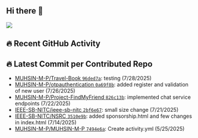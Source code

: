 ## Hi there 👋
![](https://komarev.com/ghpvc/?username=MUHSIN-M-P&color=brightgreen&style=plastic)

## 🔥 Recent GitHub Activity
<!--START_CONTRIBUTED_REPOS-->
## 🔥 Latest Commit per Contributed Repo
- [MUHSIN-M-P/Travel-Book `96ded7a`](https://github.com/MUHSIN-M-P/Travel-Book/commit/96ded7a72780b6127a46586e158793d0fe448d2e): testing (7/28/2025)
- [MUHSIN-M-P/otpauthentication `0a69f8b`](https://github.com/MUHSIN-M-P/otpauthentication/commit/0a69f8bed70d9a1ff7bb63e4ce1ba190548cf38a): added register and validation of new user (7/26/2025)
- [MUHSIN-M-P/Project-FindMyFriend `826c13b`](https://github.com/MUHSIN-M-P/Project-FindMyFriend/commit/826c13b3e5f817c94d9d896d69394b8b2217da8a): implemented chat service endpoints (7/22/2025)
- [IEEE-SB-NITC/ieee-sb-nitc `2bf6e67`](https://github.com/IEEE-SB-NITC/ieee-sb-nitc/commit/2bf6e6749bfa54b658e11dee8fbd2409490d7628): small size change (7/21/2025)
- [IEEE-SB-NITC/NSRC `3510e9b`](https://github.com/IEEE-SB-NITC/NSRC/commit/3510e9b670f263fec79b49da714c19555a78ae5b): added sponsorship.html and few changes in index.html (7/14/2025)
- [MUHSIN-M-P/MUHSIN-M-P `7494e6a`](https://github.com/MUHSIN-M-P/MUHSIN-M-P/commit/7494e6ada2b25979604fd17f07543a39f52b7148): Create activity.yml (5/25/2025)
<!--END_CONTRIBUTED_REPOS-->


<!--
**MUHSIN-M-P/MUHSIN-M-P** is a ✨ _special_ ✨ repository because its `README.md` (this file) appears on your GitHub profile.

Here are some ideas to get you started:

- 🔭 I’m currently working on ...
- 🌱 I’m currently learning ...
- 👯 I’m looking to collaborate on ...
- 🤔 I’m looking for help with ...
- 💬 Ask me about ...
- 📫 How to reach me: ...
- 😄 Pronouns: ...
- ⚡ Fun fact: ...
-->
